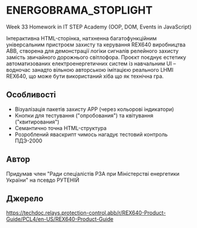 # ENERGOBRAMA_STOPLIGHT
Week 33 Homework in IT STEP Academy (OOP, DOM, Events in JavaScript)

Інтерактивна HTML-сторінка, натхненна багатофункційним універсальним пристроєм захисту та керування REX640 виробництва ABB, створена для демонстрації логіки сигналів релейного захисту замість звичайного дорожнього світлофора. Проєкт поєднує естетику автоматизованих електроенергетичних систем із навчальним UI – водночас занадто вільною авторською імітацією реального LHMI REX640, що може бути використаний хіба що як технічна гра.

## Особливості
- Візуалізація пакетів захисту APP (через кольорові індикатори)
- Кнопки для тестування ("опробования") та квітування ("квитирования")
- Семантично точна HTML-структура
- Розроблений яваскрипт чимось нагадує тестовий контроль ПДЭ-2000

## Автор
Придумав член "Ради спеціалістів РЗА при Міністерстві енергетики України" на псевдо РУТЕНІЙ

## Джерело
https://techdoc.relays.protection-control.abb/r/REX640-Product-Guide/PCL4/en-US/REX640-Product-Guide
